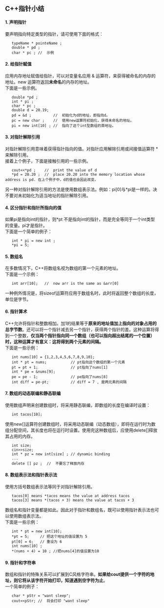 ## C++指针小结

#### 1. 声明指针
   要声明指向特定类型的指针，请可使用下面的格式：
   ```
      typeName * pointeName ; 
      double * pd ; 
      char * pc ; //  示例 
   ```
   
#### 2. 给指针赋值
   应用内存地址赋值给指针，可以对变量名应用 & 运算符，来获得被命名的内存的地址。new 运算符返回**未命名**的内存的地址。  
   下面是一些示例。
   ```
      double *pd ;
      int * pi ; 
      char * pc ;
      double d = 20.19;
      pd = &d ;          //  初始化为d的地址，即指向d。
      pc = new char ;    //  使用new运算符初始化，获得未命名的地址。
      pi = new int[10] ; //  指向了这个int型数组的首地址。
   ```
   
#### 3. 对指针解除引用
   对指针解除引用意味着获得指针指向的值。对指针应用解除引用或间接值运算符 * 来解除引用。  
   接着上个例子，下面是接触引用的一些示例。
   ```
      cout<<*pd ;    //  print the value of d 
      *pd = 20.20 ;  //  place 20.20 into the memory location whose address is pd. 在上个例子中，d的值也会因此改变。
   ```
   另一种对指针解除引用的方法是使用数组表示法。例如：pi\[0]与\*pi是一样的。决不要对未初始化为适当地址的指针解除引用。
   
#### 4. 区分指针和指针所指向的值
   如果pi是指向int的指针，则\*pt 不是指向int的指针，而是完全等同于一个int类型的变量。pi才是指针。   
   下面是一个简单的例子：
   ```
      int * pi = new int ;
      *pi = 5;
   ```
   
#### 5. 数组名
   在多数情况下，C++将数组名视为数组的第一个元素的地址。   
   下面是一个示例：
   ```
      int arr[10];   //  now arr is the same as &arr[0]
   ```
   一种例外情况是，将sizeof运算符应用于数组名时，此时将返回整个数组的长度，单位是字节。
   
#### 6. 指针算术
   C++允许将指针和整数相加。加1的结果等于**原来的地址值加上指向的对象占用的总字节数**。还可以将一个指针减去另一个指针，获得两个指针的差。这种运算将得到一个整数，**仅当两个指针指向同一个数组（也可以指向超出结尾的一个位置）时，这种运算才有意义：这将得到两个元素的间隔。**   
   下面是一些示例：
   ```
      int nums[10] = {1,2,3,4,5,6,7,8,9,10};
      int * pt = nums;           // pt指向这个数组的第一个元素
      pt = pt + 1;               // pt指向了nums[1]
      int * pe = &nums[9];       
      pe = pe - 1;               // pe指向了nums[8]
      int diff = pe-pt;          // diff = 7 , 是两元素的间隔
   ```
   
#### 7. 数组的动态联编和静态联编
   使用数组声明来创建数组时，将采用静态联编，即数组的长度在编译时设置：
   ```
      int tacos[10];
   ```
   使用new\[]运算符创建数组时，将采用动态联编（动态数组），即将在运行时为数组分配空间，其长度也将在运行时设置。使用完这种数组后，应使用delete\[]释放其占用的内存。
   ```
      int size;
      cin>>size;
      int * pz = new int[size] ; // dynamic binding 
      ...
      delete [] pz ;  //  不要忘了释放内存
   ```
   
#### 8. 数组表示法和指针表示法
   使用方括号数组表示法等同于对指针解除引用。
   ```
      tacos[0] means *tacos means the value at address tacos 
      tacos[3] means *(tacos + 3) means the value at tacos + 3
   ```
   数组名和指针变量都是如此。因此对于指针和数组名，既可以使用指针表示法也可以使用数组表示法。   
   下面是一些示例：
   ```
      int * pt = new int[10];
      *pt = 5;     // 把这个地址的值设置为 5
      pt[0] = 6;   // 重设为 6 
      int nums[10] ;
      *(nums + 4) = 10 ; //把nums[4]的值设置为10
   ```
   
#### 9. 指针和字符串
   数组和指针的特殊关系可以扩展到C风格字符串。**如果给cout提供一个字符的地址，则它将从该字符开始打印，知道遇到空字符为止**。   
   一个简单的例子：
   ```
      char * pStr = "want sleep";
      cout<<pStr; //  将会打印 "want sleep" 
   ```
   
